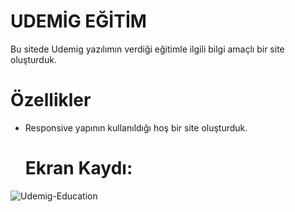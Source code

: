 # UDEMİG EĞİTİM

Bu sitede Udemig yazılımın verdiği eğitimle ilgili bilgi amaçlı bir site oluşturduk.

# Özellikler

- Responsive yapının kullanıldığı hoş bir site oluşturduk.
  
  # Ekran Kaydı:
![Udemig-Education](https://github.com/SerdarGEBEN/Udemig-Education/assets/163846222/f5d010e0-b799-4807-981c-3f02030f852e)
